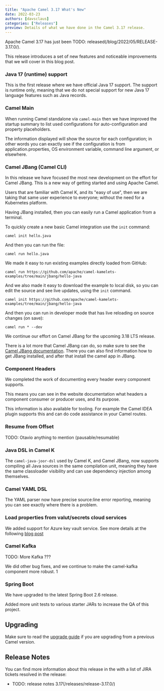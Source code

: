 ```yaml
---
title: "Apache Camel 3.17 What's New"
date: 2022-03-23
authors: [davsclaus]
categories: ["Releases"]
preview: Details of what we have done in the Camel 3.17 release.
---
```


Apache Camel 3.17 has just been TODO: released(/blog/2022/05/RELEASE-3.17.0/).

This release introduces a set of new features and noticeable improvements that we will cover in this blog post.

### Java 17 (runtime) support

This is the first release where we have official Java 17 support. The support is runtime only,
meaning that we do not special support for new Java 17 language features such as Java records.

### Camel Main

When running Camel standalone via `camel-main` then we have improved the startup summary
to list used configurations for auto-configuration and property placeholders.

The information displayed will show the source for each configuration; in other words
you can exactly see if the configuration is from application.properties, OS environment variable,
command line argument, or elsewhere.

### Camel JBang (Camel CLI)

In this release we have focused the most new development on the effort for Camel JBang.
This is a new way of getting started and using Apache Camel.

Users that are familiar with Camel K, and its "easy of use", then we are taking that
same user experience to everyone; without the need for a Kubernetes platform.

Having JBang installed, then you can easily run a Camel application from a terminal.

To quickly create a new basic Camel integration use the `init` command:

    camel init hello.java

And then you can run the file:

    camel run hello.java

We made it easy to run existing examples directly loaded from GitHub:

    camel run https://github.com/apache/camel-kamelets-examples/tree/main/jbang/hello-java

And we also made it easy to download the example to local disk, so you can edit the source and
see live updates, using the `init` command.

    camel init https://github.com/apache/camel-kamelets-examples/tree/main/jbang/hello-java

And then you can run in developer mode that has live reloading on source changes (on save):

    camel run * --dev

We continue our effort on Camel JBang for the upcoming 3.18 LTS release.

There is a lot more that Camel JBang can do, so make sure to see the [Camel JBang documentation](/manual/camel-jbang.html).
There you can also find information how to get JBang installed, and after that install the camel app in JBang.

### Component Headers

We completed the work of documenting every header every component supports.

This means you can see in the website documentation what headers a component consumer or producer
uses, and its purpose.

This information is also available for tooling. For example the Camel IDEA plugin supports this
and can do code assistance in your Camel routes.

### Resume from Offset

TODO: Otavio anything to mention (pausable/resumable)

### Java DSL in Camel K

The `camel-java-joor-dsl` used by Camel K, and Camel JBang, now supports compiling all Java sources
in the same compilation unit, meaning they have the same classloader visibility and can use
dependency injection among themselves. 

### Camel YAML DSL

The YAML parser now have precise source:line error reporting, meaning you can see exactly
where there is a problem.

### Load properties from valut/secrets cloud services

We added support for Azure key vault service.
See more details at the following [blog post](/blog/2022/03/secrets-properties-functions/)

### Camel Kafka

TODO: More Kafka ???

We did other bug fixes, and we continue to make the camel-kafka component more robust. 1

### Spring Boot

We have upgraded to the latest Spring Boot 2.6 release.

Added more unit tests to various starter JARs to increase the QA of this project.

## Upgrading

Make sure to read the [upgrade guide](/manual/camel-3x-upgrade-guide-3_17.html) if you are upgrading from a previous Camel version.

## Release Notes

You can find more information about this release in the with a list of JIRA tickets resolved in the release: 

- TODO: release notes 3.17(/releases/release-3.17.0/)

